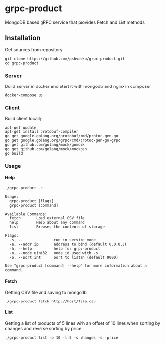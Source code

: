 # grpc-product
MongoDB based gRPC service that provides Fetch and List methods

## Installation
Get sources from repository  
```
git clone https://github.com/pshvedko/grpc-product.git
cd grpc-product
```

### Server
Build server in docker and start it with mongodb and nginx in composer
```
docker-compose up
```

### Client
Build client locally
```
apt-get update
apt-get install protobuf-compiler
go get google.golang.org/protobuf/cmd/protoc-gen-go
go get google.golang.org/grpc/cmd/protoc-gen-go-grpc
go get github.com/golang/mock/gomock
go get github.com/golang/mock/mockgen
go build
```

### Usage
#### Help
``` 
./grpc-product -h
```
```
Usage:
  grpc-product [flags]
  grpc-product [command]

Available Commands:
  fetch       Load external CSV file
  help        Help about any command
  list        Browses the contents of storage

Flags:
  -s, --              run in service mode
  -a, --addr ip       address to bind (default 0.0.0.0)
  -h, --help          help for grpc-product
  -n, --node uint32   node id used with -s
  -p, --port int      port to listen (default 9000)

Use "grpc-product [command] --help" for more information about a command.

```
#### Fetch
Getting CSV file and saving to mongodb
```
./grpc-product fetch http://host/file.csv
```
#### List
Getting a list of products of 5 lines with an offset of 10 lines when sorting 
by changes and reverse sorting by price
```
./grpc-product list -o 10 -l 5 -s changes -s -price 
```
